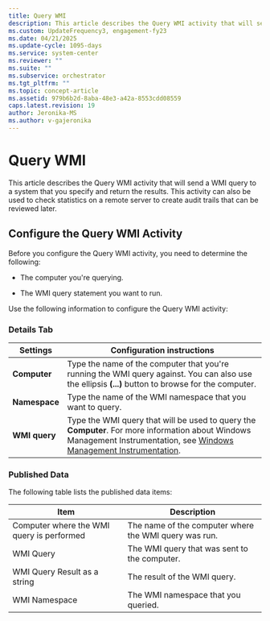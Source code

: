 ```yaml
---
title: Query WMI
description: This article describes the Query WMI activity that will send a WMI query to a system that you specify and return the results.
ms.custom: UpdateFrequency3, engagement-fy23
ms.date: 04/21/2025
ms.update-cycle: 1095-days
ms.service: system-center
ms.reviewer: ""
ms.suite: ""
ms.subservice: orchestrator
ms.tgt_pltfrm: ""
ms.topic: concept-article
ms.assetid: 979b6b2d-8aba-48e3-a42a-8553cdd08559
caps.latest.revision: 19
author: Jeronika-MS
ms.author: v-gajeronika
---
```

# Query WMI

This article describes the Query WMI activity that will send a WMI query to a system that you specify and return the results. This activity can also be used to check statistics on a remote server to create audit trails that can be reviewed later.  

## Configure the Query WMI Activity

 Before you configure the Query WMI activity, you need to determine the following:  

- The computer you're querying.  

- The WMI query statement you want to run.  

Use the following information to configure the Query WMI activity:  

### Details Tab  

|Settings|Configuration instructions|  
|--------------|--------------------------------|  
|**Computer**|Type the name of the computer that you're running the WMI query against. You can also use the ellipsis **(...)** button to browse for the computer.|  
|**Namespace**|Type the name of the WMI namespace that you want to query.|  
|**WMI query**|Type the WMI query that will be used to query the **Computer**. For more information about Windows Management Instrumentation, see [Windows Management Instrumentation](/windows/win32/wmisdk/wmi-start-page).|  

### Published Data

 The following table lists the published data items:  

|Item|Description|  
|----------|-----------------|  
|Computer where the WMI query is performed|The name of the computer where the WMI query was run.|  
|WMI Query|The WMI query that was sent to the computer.|  
|WMI Query Result as a string|The result of the WMI query.|  
|WMI Namespace|The WMI namespace that you queried.|
